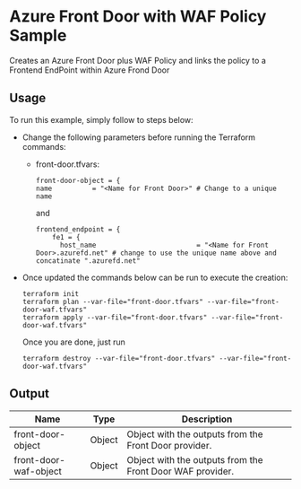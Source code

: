 # Azure Front Door with WAF Policy Sample

Creates an Azure Front Door plus WAF Policy and links the policy to a Frontend EndPoint within Azure Frond Door

## Usage

To run this example, simply follow to steps below: 

* Change the following parameters before running the Terraform commands:

  * front-door.tfvars:
    ```hcl
    front-door-object = {
    name          = "<Name for Front Door>" # Change to a unique name
    ```
    and 

    ```hcl
    frontend_endpoint = {
        fe1 = {
          host_name                         = "<Name for Front Door>.azurefd.net" # change to use the unique name above and concatinate ".azurefd.net"
    ```

* Once updated the commands below can be run to execute the creation:

  ```hcl
  terraform init
  terraform plan --var-file="front-door.tfvars" --var-file="front-door-waf.tfvars"
  terraform apply --var-file="front-door.tfvars" --var-file="front-door-waf.tfvars"
  ```

  Once you are done, just run 
  ```hcl
  terraform destroy --var-file="front-door.tfvars" --var-file="front-door-waf.tfvars"
  ```

## Output

| Name | Type | Description | 
| -- | -- | -- | 
| front-door-object | Object | Object with the outputs from the Front Door provider. |
| front-door-waf-object | Object | Object with the outputs from the Front Door WAF provider. |

